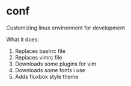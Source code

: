 conf
====

Customizing linux environment for development

What it does:

1. Replaces bashrc file
2. Replaces vimrc file
3. Downloads some plugins for vim
4. Downloads some fonts i use
5. Adds fluxbox style theme
